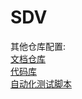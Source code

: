 # SDV

其他仓库配置:  
[文档仓库](https://github.com/autocore-ai/sdv-platform-doc)  
[代码库](https://github.com/autocore-ai/sdv)   
[自动化测试脚本](https://github.com/autocore-ai/ats-script)
